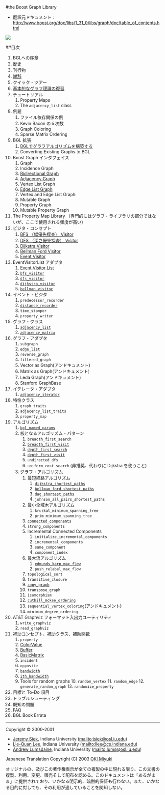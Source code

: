 #the Boost Graph Library

- 翻訳元ドキュメント : <http://www.boost.org/doc/libs/1_31_0/libs/graph/doc/table_of_contents.html>


![](http://www.boost.org/doc/libs/1_31_0/libs/graph/doc/bgl-cover.jpg)


##目次

1. BGLへの序章
2. 歴史
3. 刊行物
4. [謝辞](graph/acknowledgements.md)
5. クイック・ツアー
6. [基本的なグラフ理論の復習](graph/graph_theory_review.md)
7. チュートリアル
	1. Property Maps
	2. The `adjacency_list` class
8. 例題
	1. ファイル依存関係の例
	2. Kevin Bacon の６次数
	3. Graph Coloring
	4. Sparse Matrix Ordering
9. BGL 拡張
	1. [BGLでグラフアルゴリズムを構築する](graph/constructing_algorithms.md)
	2. Converting Existing Graphs to BGL
10. Boost Graph インタフェイス
	1. Graph
	2. Incidence Graph
	3. [Bidirectional Graph](graph/BidirectionalGraph.md)
	4. [Adjacency Graph](graph/AdjacencyGraph.md)
	5. Vertex List Graph
	6. [Edge List Graph](graph/EdgeListGraph.md)
	7. Vertex and Edge List Graph
	8. Mutable Graph
	9. Property Graph
	10. Mutable Property Graph
11. The Property Map Library （専門的にはグラフ・ライブラリの部分ではないが、ここで使用される頻度が高い）
12. ビジタ・コンセプト
	1. [BFS （幅優先探査） Visitor](graph/BFSVisitor.md)
	2. [DFS （深さ優先探査） Visitor](graph/DFSVisitor.md)
	3. [Dijkstra Visitor](graph/DijkstraVisitor.md)
	4. [Bellman Ford Visitor](graph/BellmanFordVisitor.md)
	5. [Event Visitor](graph/EventVisitor.md)
13. EventVisitorList アダプタ
	1. [Event Visitor List](graph/EventVisitorList.md)
	2. [`bfs_visitor`](graph/bfs_visitor.md)
	3. [`dfs_visitor`](graph/dfs_visitor.md)
	4. [`dijkstra_visitor`](graph/dijkstra_visitor.md)
	5. [`bellman_visitor`](graph/bellman_visitor.md)
14. イベント・ビジタ
	1. `predecessor_recorder`
	2. [`distance_recorder`](graph/distance_recorder.md)
	3. `time_stamper`
	4. `property_writer`
15. グラフ・クラス
	1. [`adjacency_list`](graph/adjacency_list.md)
	2. [`adjacency_matrix`](graph/adjacency_matrix.md)
16. グラフ・アダプタ
	1. `subgraph`
	2. [`edge_list`](graph/edge_list.md)
	3. `reverse_graph`
	4. `filtered_graph`
	5. Vector as Graph(アンドキュメント)
	6. Matrix as Graph(アンドキュメント)
	7. Leda Graph(アンドキュメント)
	8. Stanford GraphBase
17. イテレータ・アダプタ
	1. [`adjacency_iterator`](graph/adjacency_iterator.md)
18. 特性クラス
	1. `graph_traits`
	2. [`adjacency_list_traits`](graph/adjacency_list_traits.md)
	3. `property_map`
19. アルゴリズム
	1. [`bgl_named_params`](graph/bgl_named_params.md)
	2. 核となるアルゴリズム・パターン
		1. [`breadth_first_search`](graph/breadth_first_search.md)
		2. [`breadth_first_visit`](graph/breadth_first_visit.md)
		3. [`depth_first_search`](graph/depth_first_search.md)
		4. [`depth_first_visit`](graph/depth_first_visit.md)
		5. `undirected_dfs`
		6. `uniform_cost_search` (非推奨、代わりに Dijkstra を使うこと)
	3. グラフ・アルゴリズム
		1. 最短経路アルゴリズム
			1. [`dijkstra_shortest_paths`](graph/dijkstra_shortest_paths.md)
			2. [`bellman_ford_shortest_paths`](graph/bellman_ford_shortest_paths.md)
			3. [`dag_shortest_paths`](graph/dag_shortest_paths.md)
			4. `johnson_all_pairs_shortest_paths`
		2. 最小全域木アルゴリズム
			1. `kruskal_minimum_spanning_tree`
			2. `prim_minimum_spanning_tree`
		3. [`connected_components`](graph/connected_components.md)
		4. `strong_components`
		5. Incremental Connected Components
			1. `initialize_incremental_components`
			2. `incremental_components`
			3. `same_component`
			4. `component_index`
		6. 最大流アルゴリズム
			1. [`edmunds_karp_max_flow`](graph/edmunds_karp_max_flow.md)
			2. `push_relabel_max_flow`
		7. `topological_sort`
		8. `transitive_closure`
		9. [`copy_graph`](graph/copy_graph.md)
		10. `transpose_graph`
		11. `isomorphism`
		12. [`cuthill_mckee_ordering`](graph/cuthill_mckee_ordering.md)
		13. `sequential_vertex_coloring`(アンドキュメント)
		14. `minimum_degree_ordering`
20. AT&T Graphviz フォーマット入出力ユーティリティ
	1. `write_graphviz`
	2. `read_graphviz`
21. 補助コンセプト、補助クラス、補助関数
	1. `property`
	2. [ColorValue](graph/ColorValue.md)
	3. [Buffer](graph/Buffer.md)
	4. [BasicMatrix](graph/BasicMatrix.md)
	5. `incident`
	6. `opposite`
	7. [`bandwidth`](graph/bandwidth.md)
	8. [`ith_bandwidth`](graph/bandwidth.md)
	9. Tools for random graphs
		10. `random_vertex`
		11. `random_edge`
		12. `generate_random_graph`
		13. `randomize_property`
22. 目標と To-Do 項目
23. トラブルシューティング
24. 既知の問題
25. FAQ
26. BGL Book Errata


***
Copyright © 2000-2001

- [Jeremy Siek](http://www.boost.org/doc/libs/1_31_0/people/jeremy_siek.htm), Indiana University (<mailto:jsiek@osl.iu.edu>)
- [Lie-Quan Lee](http://www.boost.org/doc/libs/1_31_0/people/liequan_lee.htm), Indiana University (<mailto:llee@cs.indiana.edu>)
- [Andrew Lumsdaine](http://www.osl.iu.edu/~lums), Indiana University (<mailto:lums@osl.iu.edu>)

Japanese Translation Copyright (C) 2003 [OKI Miyuki](mailto:oki_miyuki@cppll.jp)

オリジナルの、及びこの著作権表示が全ての複製の中に現れる限り、この文書の複製、利用、変更、販売そして配布を認める。このドキュメントは「あるがまま」に提供されており、いかなる明示的、暗黙的保証も行わない。また、いかなる目的に対しても、その利用が適していることを関知しない。

